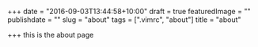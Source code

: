 +++
date = "2016-09-03T13:44:58+10:00"
draft = true
featuredImage = ""
publishdate = ""
slug = "about"
tags = [".vimrc", "about"]
title = "about"

+++
this is the about page
